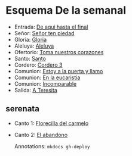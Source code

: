 # Esquema De la semanal

- Entrada: [De aqui hasta el final](teresita/de_aqui_hasta_el_final.md)
- Señor: [Señor ten piedad](teresita/senior.md)
- Gloria: [Gloria](teresita/gloria_1.md)
- Aleluya: [Aleluya](teresita/aleluya.md)
- Ofertorio: [Toma nuestros corazones](teresita/toma_nuestros_corazones.md)
- Santo: [Santo ](teresita/santo_1.md)
- Cordero: [Cordero 3](teresita/cordero_sevillano.md)
- Comunion: [Estoy a la puerta y llamo](teresita/estoy_a_la_puerta_y_llamo.md)
- Comunion: [En la eucaristia](teresita/en_la_eucaristia.md)
- Comunion: [Incomparable](teresita/incomparable.md)
- Salida: [A Teresita](teresita/a_teresita.md)

## serenata
- Canto 1: [Florecilla del carmelo](teresita/florecilla_de_carmelo.md)
- Canto 2: [El abandono](teresita/el_abandono.md)

  Annotations:
  `mkdocs gh-deploy`

